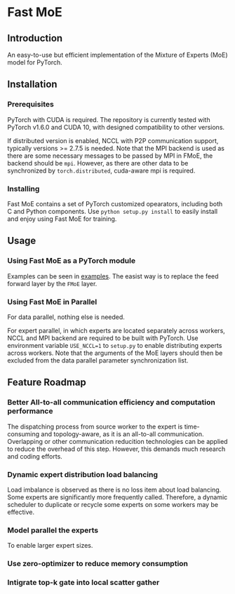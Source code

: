 Fast MoE
===

## Introduction

An easy-to-use but efficient implementation of the Mixture of Experts (MoE) 
model for PyTorch. 

## Installation

### Prerequisites

PyTorch with CUDA is required. The repository is currently tested with PyTorch
v1.6.0 and CUDA 10, with designed compatibility to other versions.

If distributed version is enabled, NCCL with P2P communication support,
typically versions >= 2.7.5 is needed. Note that the MPI backend is used as
there are some necessary messages to be passed by MPI in FMoE, the backend
should be `mpi`. However, as there are other data to be synchronized by
`torch.distributed`, cuda-aware mpi is required.

### Installing

Fast MoE contains a set of PyTorch customized opearators, including both C and
Python components. Use `python setup.py install` to easily install and enjoy
using Fast MoE for training.

## Usage 

### Using Fast MoE as a PyTorch module

Examples can be seen in [examples](examples/). The easist way is to replace the
feed forward layer by the `FMoE` layer.

### Using Fast MoE in Parallel

For data parallel, nothing else is needed.

For expert parallel, in which experts are located separately across workers,
NCCL and MPI backend are required to be built with PyTorch. Use environment
variable `USE_NCCL=1` to `setup.py` to enable distributing experts across
workers. Note that the arguments of the MoE layers should then be excluded from
the data parallel parameter synchronization list.

## Feature Roadmap

### Better All-to-all communication efficiency and computation performance

The dispatching process from source worker to the expert is time-consuming and
topology-aware, as it is an all-to-all communication. Overlapping or other
communication reducition technologies can be applied to reduce the overhead of
this step. However, this demands much research and coding efforts.

### Dynamic expert distribution load balancing

Load imbalance is observed as there is no loss item about load balancing. Some
experts are significantly more frequently called. Therefore, a dynamic scheduler
to duplicate or recycle some experts on some workers may be effective.

### Model parallel the experts

To enable larger expert sizes. 

### Use zero-optimizer to reduce memory consumption

### Intigrate top-k gate into local scatter gather


